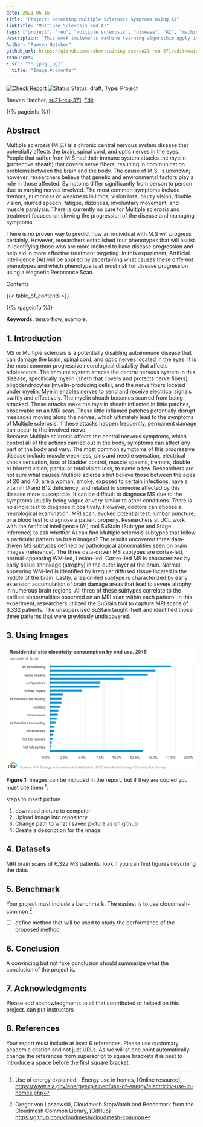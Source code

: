 ```yaml
---
date: 2021-06-16
title: "Project: Detecting Multiple Sclerosis Symptoms using AI" 
linkTitle: "Multiple Sclerosis and AI"
tags: ["project", "reu", "multiple sclerosis", "disease", "AI", "machine learning"]
description: "This work implements machine learning algorithim apply in Multiple Sclerosis symptoms and provides treatment options available"
Author: "Raeven Hatcher"
github_url: https://github.com/cybertraining-dsc/su21-reu-371/edit/main/project/index.md
resources:
- src: "**.{png,jpg}"
  title: "Image #:counter"
---
```


[![Check Report](https://github.com/cybertraining-dsc/su21-reu-371/workflows/Check%20Report/badge.svg)](https://github.com/cybertraining-dsc/su21-reu-371/actions)
[![Status](https://github.com/cybertraining-dsc/su21-reu-371/workflows/Status/badge.svg)](https://github.com/cybertraining-dsc/su21-reu-371/actions)
Status: draft, Type: Project


Raeven Hatcher, [su21-reu-371](https://github.com/cybertraining-dsc/su21-reu-371), [Edit](https://github.com/cybertraining-dsc/su21-reu-371/blob/main/project/index.md)

{{% pageinfo %}}

## Abstract

Multiple sclerosis (M.S.) is a chronic central nervous system disease that potentially affects the brain, spinal cord, and optic nerves in the eyes. People that suffer from M.S had their immune system attacks the myelin (protective sheath) that covers nerve fibers, resulting in communication problems between the brain and the body. The cause of M.S. is unknown; however, researchers believe that genetic and environmental factors play a role in those affected. Symptoms differ significantly from person to person due to varying nerves involved. The most common symptoms include tremors, numbness or weakness in limbs, vision loss, blurry vision, double vision, slurred speech, fatigue, dizziness, involuntary movement, and muscle paralysis. There is currently no cure for Multiple sclerosis and treatment focuses on slowing the progression of the disease and managing symptoms.  

There is no proven way to predict how an individual with M.S will progress certainly. However, researchers established four phenotypes that will assist in identifying those who are more inclined to have disease progression and help aid in more effective treatment targeting. In this experiment, Artificial Intelligence (AI) will be applied by ascertaining what causes these different phenotypes and which phenotype is at most risk for disease progression using a Magnetic Resonance Scan.  

Contents

{{< table_of_contents >}}

{{% /pageinfo %}}

**Keywords:** tensorflow, example. 

## 1. Introduction

MS or Multiple sclerosis is a potentially disabling autoimmune disease that can damage the brain, spinal cord, and optic nerves located in the eyes. It is the most common progressive neurological disability that affects adolescents. The immune system attacks the central nervous system in this disease, specifically myelin (sheth that covers and protects nerve fibers), oligodendrocytes (myelin-producing cells), and the nerve fibers located under myelin. Myelin enables nerves to send and receive electrical signals swiftly and effectively. The myelin sheath becomes scarred from being attacked. These attacks make the myelin sheath inflamed in little patches, observable on an MRI scan. These little inflamed patches potentially disrupt messages moving along the nerves, which ultimately lead to the symptoms of Multiple sclerosis. If these attacks happen frequently, permanent damage can occur to the involved nerve.  
Because Multiple sclerosis affects the central nervous symptoms, which control all of the actions carried out in the body, symptoms can affect any part of the body and vary. The most common symptoms of this progressive disease include muscle weakness, pins and needle sensation, electrical shock sensation, loss of bladder control, muscle spasms, tremors, double or blurred vision, partial or total vision loss, to name a few. Researchers are not sure what causes Multiple sclerosis but believe those between the ages of 20 and 40, are a woman, smoke, exposed to certain infections, have a vitamin D and B12 deficiency, and related to someone affected by this disease more susceptible.
It can be difficult to diagnose MS due to the symptoms usually being vague or very similar to other conditions. There is no single test to diagnose it positively. However, doctors can choose a neurological examination, MRI scan, evoked potential test, lumbar puncture, or a blood test to diagnose a patient properly.
Researchers at UCL work with the Artificial intelligence (AI) tool SuStain (Subtype and Stage Inference) to ask whether AI can find Multiple sclerosis subtypes that follow a particular pattern on brain images? The results uncovered three data-driven MS subtypes defined by pathological abnormalities seen on brain images (reference).  The three data-driven MS subtypes are cortex-led, normal-appearing WM-led, Lesion-led. Cortex-led MS is characterized by early tissue shrinkage (atrophy) in the outer layer of the brain. Normal-appearing WM-led is identified by irregular diffused tissue located in the middle of the brain. Lastly, a lesion-led subtype is characterized by early extension accumulation of brain damage areas that lead to severe atrophy in numerous brain regions. All three of these subtypes correlate to the earliest abnormalities observed on an MRI scan within each pattern.
In this experiment, researchers utilized the SuStain tool to capture MRI scans of 6,332 patients. The unsupervised SuStain taught itself and identified those three patterns that were previously undiscovered. 

## 3. Using Images

![Figure 1](https://github.com/cybertraining-dsc/fa20-523-314/raw/main/project/images/chart.png)

**Figure 1:** Images can be included in the report, but if they are copied you must cite them [^1].

 steps to insert picture
 1. download picture to computer
 2. Upload image into repository
 3. Change path to what I saved picture as on github
 4. Create a description for the image 


   
## 4. Datasets

MRI brain scans of 6,322 MS patients. look if you can find figures descrbing the data.

## 5. Benchmark

Your project must include a benchmark. The easiest is to use cloudmesh-common [^2]
- [ ] define method that will be used to study the performance of the proposed method 
 
## 6. Conclusion

A convincing but not fake conclusion should summarize what the conclusion of the project is.

## 7. Acknowledgments

Please add acknowledgments to all that contributed or helped on this project.  can put instructors

## 8. References

Your report must include at least 6 references. Please use customary academic citation and not just URLs. As we will at 
one point automatically change the references from superscript to square brackets it is best to introduce a space before 
the first square bracket.

[^1]: Use of energy explained - Energy use in homes, [Online resource] 
      <https://www.eia.gov/energyexplained/use-of-energy/electricity-use-in-homes.php>


[^2]: Gregor von Laszewski, Cloudmesh StopWatch and Benchmark from the Cloudmesh Common Library, [GitHub] 
      <https://github.com/cloudmesh/cloudmesh-common>

